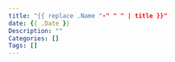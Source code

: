 ```yaml
---
title: "{{ replace .Name "-" " " | title }}"
date: {{ .Date }}
Description: ""
Categories: []
Tags: []
---
```


